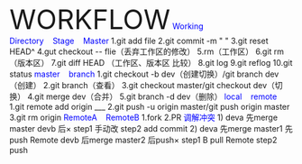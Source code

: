 <font size="36pt">WORKFLOW</font>
<font size=“22pt” color="blue">Working Directory&nbsp;&nbsp;&nbsp;&nbsp;Stage&nbsp;&nbsp;&nbsp;&nbsp;Master</font>
<font size=“14pt”>1.git add file
2.git commit -m "    "
3.git reset HEAD^
4.gut checkout -- flie（丢弃工作区的修改）
5.rm（工作区）
6.git rm （版本区）
7.git diff HEAD （工作区、版本区 比较）
8.git log
9.git reflog
10.git status</font>
<font size=“22pt” color="blue">master&nbsp;&nbsp;&nbsp;&nbsp;branch</font>
<font size=“14pt”>1.git checkout -b dev（创建切换）/git branch dev（创建）
2.git branch（查看）
3.git checkout master/git checkout dev（切换）
4.git merge dev（合并）
5.git branch -d dev（删除）</font>
<font size=“22pt” color="blue">local&nbsp;&nbsp;&nbsp;&nbsp;remote</font>
<font size=“14pt”>1.git remote add origin ___
2.git push -u origin master/git push origin master
3.git rm origin</font>
<font size=“22pt” color="blue">RemoteA&nbsp;&nbsp;&nbsp;&nbsp;RemoteB</font>
<font size=“14pt”>1.fork
2.PR</font>
<font size=“22pt” color="blue">调解冲突</font>
<font size=“14pt”>1)
deva 先merge master
devb 后×
step1 手动改 step2 add commit
2)
deva 先merge master1 先push Remote
devb 后merge master2 后push×
step1 B pull Remote step2 push</font>

